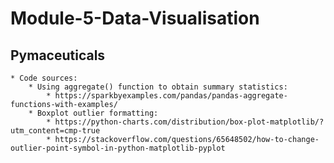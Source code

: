 # Module-5-Data-Visualisation

## Pymaceuticals
    * Code sources:
        * Using aggregate() function to obtain summary statistics:
            * https://sparkbyexamples.com/pandas/pandas-aggregate-functions-with-examples/
        * Boxplot outlier formatting:
            * https://python-charts.com/distribution/box-plot-matplotlib/?utm_content=cmp-true
            * https://stackoverflow.com/questions/65648502/how-to-change-outlier-point-symbol-in-python-matplotlib-pyplot
